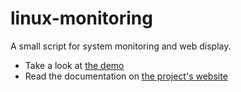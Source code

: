 # linux-monitoring

A small script for system monitoring and web display.

 - Take a look at [the demo](https://frolov.eu/monitoring/)
 - Read the documentation on [the project's website](https://flaghunter01.github.io/linux-monitoring/)
